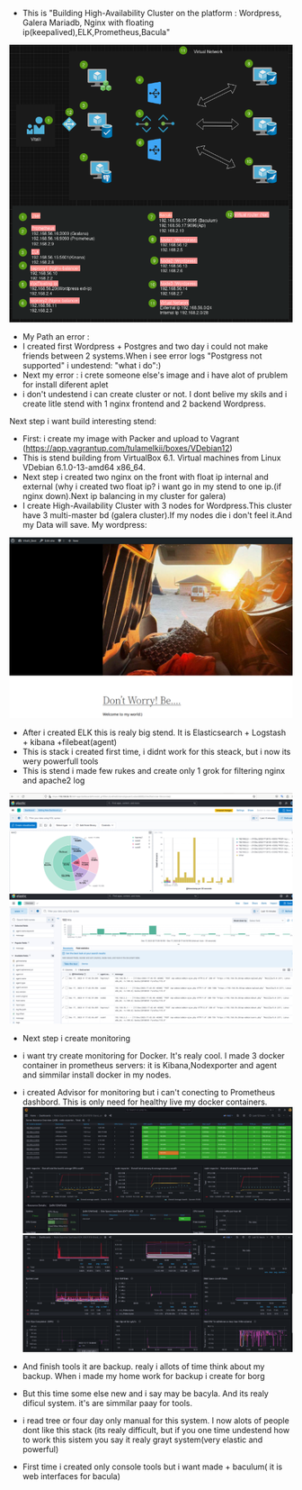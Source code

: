- This is "Building High-Availability Cluster on the platform : Wordpress, Galera Mariadb, Nginx with floating ip(keepalived),ELK,Prometheus,Bacula"
 
 ![image](https://github.com/tulamelkii/otus_project-_v2/blob/main/images/Virtual.png) 


- My Path an error :
- I created first Wordpress + Postgres and two day i could not make friends between 2 systems.When i see error logs "Postgress not supported" i undestend: "what i do":)
- Next my error : i crete someone else's image and i have alot of prublem for install diferent aplet
- i don't undestend i can create cluster or not. I dont belive my skils and i create litle stend with 1 nginx frontend and 2 backend Wordpress.

Next step i want build interesting stend:
- First: i create my image with Packer and upload to Vagrant (https://app.vagrantup.com/tulamelkii/boxes/VDebian12)
- This is stend building from VirtualBox 6.1. Virtual  machines from Linux VDebian 6.1.0-13-amd64 x86_64.
- Next step i created two nginx on the front with float ip internal and external (why i created two float ip? i want go in my stend to one ip.(if nginx down).Next ip balancing in my cluster for galera)
- I create High-Availability Cluster with 3 nodes for Wordpress.This cluster have 3 multi-master bd (galera cluster).If my nodes die i don't feel it.And my Data will save.
My wordpress:

![image](https://github.com/tulamelkii/otus_project-_v2/blob/main/images/2023-12-17_16-51.png)

- After i created ELK this is realy big stend. It is Elasticsearch + Logstash + kibana +filebeat(agent)
- This is stack i created first time, i didnt work for this steack, but i now its wery powerfull tools
- This is stend i made few rukes and create only 1 grok for filtering nginx and apache2 log
  
![image](https://github.com/tulamelkii/otus_project-_v2/blob/main/images/kibana.png) 
![image](https://github.com/tulamelkii/otus_project-_v2/blob/main/images/kibana.png.png)

- Next step i create monitoring
- i want try create monitoring for Docker. It's realy cool. I made 3 docker container in prometheus servers: it is Kibana,Nodexporter and agent and simmilar install docker in my nodes.
- i created Advisor for monitoring but i can't conecting to Prometheus dashbord. This is only need for healthy live my docker containers.
 ![image](https://github.com/tulamelkii/otus_project-_v2/blob/main/images/Prometheus.png)
![image](https://github.com/tulamelkii/otus_project-_v2/blob/main/images/Prom3.png)

- And finish tools it are backup. realy i allots of time think about my backup. When i made my home work for backup i create for borg
- But this time some else new and i say may be bacyla. And its realy dificul system. it's are simmilar paay for tools.
- i read tree or four day only manual for this system. I now alots of people dont like this stack (its realy difficult, but if you one time undestend how to work this sistem you say it realy grayt system(very elastic and powerful)
- First time i created only console tools but i want made + baculum( it is web interfaces for bacula)
    
